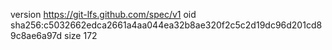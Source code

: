 version https://git-lfs.github.com/spec/v1
oid sha256:c5032662edca2661a4aa044ea32b8ae320f2c5c2d19dc96d201cd89c8ae6a97d
size 172
